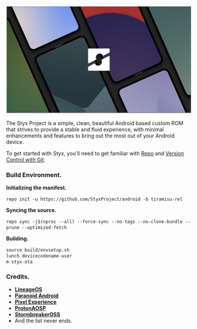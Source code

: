 ![Styx Project](assets/gh.png)

The Styx Project is a simple, clean, beautiful Android based custom ROM that strives to provide a stable and fluid experience, with minimal enhancements and features to bring out the most out of your Android device.

To get started with Styx, you'll need to get
familiar with [Repo](https://source.android.com/source/using-repo.html) and [Version Control with Git](https://source.android.com/source/version-control.html).

### Build Environment.

**Initializing the manifest.**

```
repo init -u https://github.com/StyxProject/android -b tiramisu-rel
```

**Syncing the source.**

```
repo sync -j$(nproc --all) --force-sync --no-tags --no-clone-bundle --prune --optimized-fetch
```

**Building.**

```
source build/envsetup.sh
lunch devicecodename-user
m styx-ota
```

### Credits.
 * [**LineageOS**](https://github.com/LineageOS)
 * [**Paranoid Android**](https://github.com/AOSPA)
 * [**Pixel Experience**](https://github.com/PixelExperience)
 * [**ProtonAOSP**](https://github.com/ProtonAOSP)
 * [**StormbreakerOSS**](https://github.com/StormbreakerOSS)
 * And the list never ends.